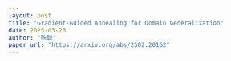 ```yaml
---
layout: post
title: "Gradient-Guided Annealing for Domain Generalization"
date: 2025-03-26
author: "陈聪"
paper_url: "https://arxiv.org/abs/2502.20162"
---
```

